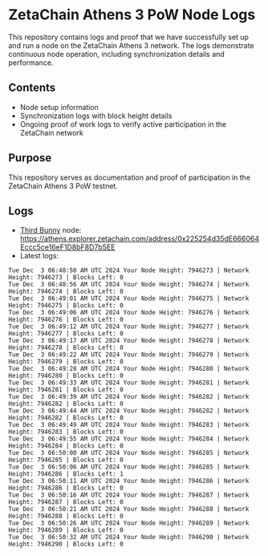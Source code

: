 # ZetaChain Athens 3 PoW Node Logs
This repository contains logs and proof that we have successfully set up and run a node on the ZetaChain Athens 3 network. The logs demonstrate continuous node operation, including synchronization details and performance.

## Contents
- Node setup information
- Synchronization logs with block height details
- Ongoing proof of work logs to verify active participation in the ZetaChain network

## Purpose
This repository serves as documentation and proof of participation in the ZetaChain Athens 3 PoW testnet.

## Logs

- [Third Bunny](https://thirdbunny.xyz/) node: https://athens.explorer.zetachain.com/address/0x225254d35dE666064Eccc5ce16eF1D8bF8D7b5EE
- Latest logs:
```
Tue Dec  3 06:48:50 AM UTC 2024 Your Node Height: 7946273 | Network Height: 7946273 | Blocks Left: 0
Tue Dec  3 06:48:56 AM UTC 2024 Your Node Height: 7946274 | Network Height: 7946274 | Blocks Left: 0
Tue Dec  3 06:49:01 AM UTC 2024 Your Node Height: 7946275 | Network Height: 7946275 | Blocks Left: 0
Tue Dec  3 06:49:06 AM UTC 2024 Your Node Height: 7946276 | Network Height: 7946276 | Blocks Left: 0
Tue Dec  3 06:49:12 AM UTC 2024 Your Node Height: 7946277 | Network Height: 7946277 | Blocks Left: 0
Tue Dec  3 06:49:17 AM UTC 2024 Your Node Height: 7946278 | Network Height: 7946278 | Blocks Left: 0
Tue Dec  3 06:49:22 AM UTC 2024 Your Node Height: 7946279 | Network Height: 7946279 | Blocks Left: 0
Tue Dec  3 06:49:28 AM UTC 2024 Your Node Height: 7946280 | Network Height: 7946280 | Blocks Left: 0
Tue Dec  3 06:49:33 AM UTC 2024 Your Node Height: 7946281 | Network Height: 7946281 | Blocks Left: 0
Tue Dec  3 06:49:39 AM UTC 2024 Your Node Height: 7946282 | Network Height: 7946282 | Blocks Left: 0
Tue Dec  3 06:49:44 AM UTC 2024 Your Node Height: 7946282 | Network Height: 7946282 | Blocks Left: 0
Tue Dec  3 06:49:49 AM UTC 2024 Your Node Height: 7946283 | Network Height: 7946283 | Blocks Left: 0
Tue Dec  3 06:49:55 AM UTC 2024 Your Node Height: 7946284 | Network Height: 7946284 | Blocks Left: 0
Tue Dec  3 06:50:00 AM UTC 2024 Your Node Height: 7946285 | Network Height: 7946285 | Blocks Left: 0
Tue Dec  3 06:50:06 AM UTC 2024 Your Node Height: 7946285 | Network Height: 7946286 | Blocks Left: 1
Tue Dec  3 06:50:11 AM UTC 2024 Your Node Height: 7946286 | Network Height: 7946286 | Blocks Left: 0
Tue Dec  3 06:50:16 AM UTC 2024 Your Node Height: 7946287 | Network Height: 7946287 | Blocks Left: 0
Tue Dec  3 06:50:21 AM UTC 2024 Your Node Height: 7946288 | Network Height: 7946288 | Blocks Left: 0
Tue Dec  3 06:50:26 AM UTC 2024 Your Node Height: 7946289 | Network Height: 7946289 | Blocks Left: 0
Tue Dec  3 06:50:32 AM UTC 2024 Your Node Height: 7946290 | Network Height: 7946290 | Blocks Left: 0
```
